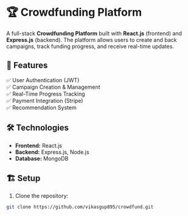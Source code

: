 # 🏆 Crowdfunding Platform  

A full-stack **Crowdfunding Platform** built with **React.js** (frontend) and **Express.js** (backend). The platform allows users to create and back campaigns, track funding progress, and receive real-time updates.

## 🚀 Features  
✅ User Authentication (JWT)  
✅ Campaign Creation & Management  
✅ Real-Time Progress Tracking  
✅ Payment Integration (Stripe)  
✅ Recommendation System  

## 🛠️ Technologies  
- **Frontend:** React.js  
- **Backend:** Express.js, Node.js  
- **Database:** MongoDB  


## 🏗️ Setup  
1. Clone the repository:  
```bash
git clone https://github.com/vikasgup895/crowdfund.git

